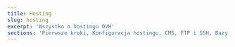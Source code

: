 ```yaml
---
title: Hosting
slug: hosting
excerpt: 'Wszystko o hostingu OVH'
sections: 'Pierwsze kroki, Konfiguracja hostingu, CMS, FTP i SSH, Bazy danych, Private SQL, PHP, Optymalizacja strony WWW, Diagnostyka, CRON - automatyzacja zadań, Przekierowania i uprawnienia dostępu, Przykłady zastosowania, Composer, Adresacja IP w OVH, Różne'
---
```


